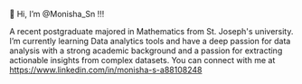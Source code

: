 👋 Hi, I’m @Monisha_Sn !!!

A recent postgraduate majored in Mathematics from St. Joseph's university.
I’m currently learning Data analytics tools and have a deep passion for data analysis with a strong academic background and a passion for extracting actionable insights from complex datasets.
You can connect with me at https://www.linkedin.com/in/monisha-s-a88108248

<!---
MonishaSn/MonishaSn is a ✨ special ✨ repository because its `README.md` (this file) appears on your GitHub profile.
You can click the Preview link to take a look at your changes.
--->
